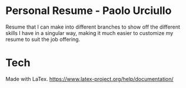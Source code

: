 # Personal Resume - Paolo Urciullo

Resume that I can make into different branches to show off the different skills I have in a singular way, making it much easier to customize my resume to suit the job offering.

# Tech

Made with LaTex.  https://www.latex-project.org/help/documentation/
